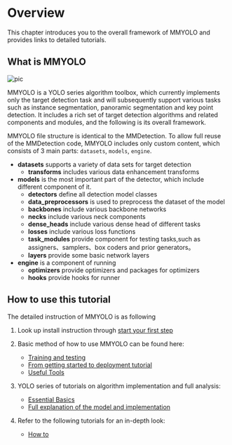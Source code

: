 # Overview

This chapter introduces you to the overall framework of MMYOLO and provides links to detailed tutorials.

## What is  MMYOLO

![pic](https://user-images.githubusercontent.com/12907710/137271636-56ba1cd2-b110-4812-8221-b4c120320aa9.png)

MMYOLO is a YOLO series algorithm toolbox, which currently implements only the target detection task and will subsequently support various tasks such as instance segmentation, panoramic segmentation and key point detection. It includes a rich set of target detection algorithms and related components and modules, and the following is its overall framework.

MMYOLO file structure is identical to the MMDetection. To allow full reuse of the MMDetection code, MMYOLO includes only custom content, which consists of 3 main parts: `datasets`, `models`, `engine`.

- **datasets** supports a variety of data sets for target detection
  - **transforms** includes various data enhancement transforms
- **models** is the most important part of the detector, which include different component of it.
  - **detectors** define all detection model classes
  - **data_preprocessors** is used to preprocess the dataset of the model
  - **backbones** include various backbone networks
  - **necks** include various neck components
  - **dense_heads** include various dense head of different tasks
  - **losses** include various loss functions
  - **task_modules** provide component for testing tasks,such as assigners、samplers、box coders and prior generators。
  - **layers** provide some basic network layers
- **engine** is a component of running
  - **optimizers** provide optimizers and packages for optimizers
  - **hooks** provide hooks for runner

## How to use this tutorial

The detailed instruction of MMYOLO is as following

1. Look up install instruction through [start your first step](get_started.md)

2. Basic method of how to use MMYOLO can be found here:

   - [Training and testing](https://mmyolo.readthedocs.io/en/latest/user_guides/index.html#train-test)
   - [From getting started to deployment tutorial](https://mmyolo.readthedocs.io/en/latest/user_guides/index.html#from-getting-started-to-deployment-tutorial)
   - [Useful Tools](https://mmyolo.readthedocs.io/en/latest/user_guides/index.html#useful-tools)

3. YOLO series of tutorials on algorithm implementation and full analysis:

   - [Essential Basics](https://mmyolo.readthedocs.io/en/latest/algorithm_descriptions/index.html#essential-basics)
   - [Full explanation of the model and implementation](https://mmyolo.readthedocs.io/en/latest/algorithm_descriptions/index.html#algorithm-principles-and-implementation)

4. Refer to the following tutorials for an in-depth look:

   - [How to](https://mmyolo.readthedocs.io/en/latest/advanced_guides/index.html#how-to)
